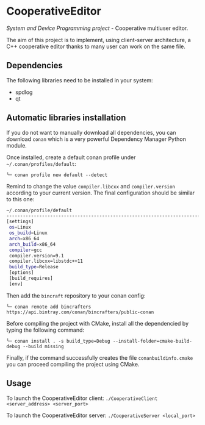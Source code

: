 # CooperativeEditor

*System and Device Programming project* - Cooperative multiuser editor.

The aim of this project is to implement, using client-server architecture, a C++ cooperative editor thanks to many user can work on the same file.

## Dependencies

The following libraries need to be installed in your system:

* spdlog
* qt

## Automatic libraries installation

If you do not want to manually download all dependencies, you can download `conan` which is a very powerful Dependency Manager Python module.

Once installed, create a default conan profile under `~/.conan/profiles/default`:

`╰─ conan profile new default --detect`

Remind to change the value `compiler.libcxx` and `compiler.version` according to your current version. The final configuration should be similar to this one:

```bash
~/.conan/profile/default
------------------------------------------------------------------------------------------------------------------------
[settings]
 os=Linux
 os_build=Linux
 arch=x86_64
 arch_build=x86_64
 compiler=gcc
 compiler.version=9.1
 compiler.libcxx=libstdc++11
 build_type=Release
 [options]
 [build_requires]
 [env]
```

Then add the `bincraft` repository to your conan config:

`╰─ conan remote add bincrafters https://api.bintray.com/conan/bincrafters/public-conan`

Before compiling the project with CMake, install all the dependencied by typing the following command:

`╰─ conan install . -s build_type=Debug --install-folder=cmake-build-debug --build missing`

Finally, if the command successfully creates the file `conanbuildinfo.cmake` you can proceed compiling the project using CMake.

## Usage

To launch the CooperativeEditor client: `./CooperativeClient <server_address> <server_port>`

To launch the CooperativeEditor server: `./CooperativeServer <local_port>`
